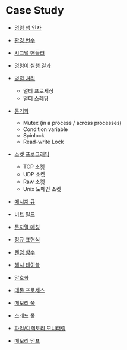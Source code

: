 # Case Study

- [명령 행 인자](command-line_argument.md)
- [환경 변수](env_variable.md)
- [시그널 핸들러](signal.md)
- [명령어 실행 결과](execution.md)
- [병렬 처리](parallel.md)
    - 멀티 프로세싱
    - 멀티 스레딩

- [동기화](sync.md)
    - Mutex (in a process / across processes)
    - Condition variable
    - Spinlock
    - Read-write Lock

- [소켓 프로그래밍](socket.md)
    - TCP 소켓
    - UDP 소켓
    - Raw 소켓
    - Unix 도메인 소켓

- [메시지 큐](message_queue.md)
- [비트 필드](bit_field.md)
- [문자열 매칭](string_match.md)
- [정규 표현식](regex.md)
- [랜덤 함수](random.md)
- [해시 테이블](hash.md)
- [암호화](crypto.md)
- [데몬 프로세스](daemon.md)
- [메모리 풀](memory_pool.md)
- [스레드 풀](thread_pool.md)
- [파일/디렉토리 모니터링](case_study/file_dir_monitor.md)
- [메모리 덤프](memory_dump.md)
